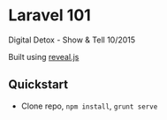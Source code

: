 # Laravel 101
Digital Detox - Show &amp; Tell 10/2015

Built using [reveal.js](https://github.com/hakimel/reveal.js/)

## Quickstart
- Clone repo, `npm install`, `grunt serve`

